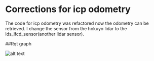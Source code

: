 # Corrections for icp odometry

The code for icp odometry was refactored now the odometry can be retrieved. I change the sensor from the hokuyo lidar to the lds_lfcd_sensor(another lidar sensor).

##Rqt graph

![alt text](https://github.com/darnelfab/diffbot_loc/commit/fbc605f8be17cb8e6941f0f5ce2e190dcfd21e5e?raw=true)